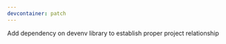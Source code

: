 ```yaml
---
devcontainer: patch
---
```


Add dependency on devenv library to establish proper project relationship
